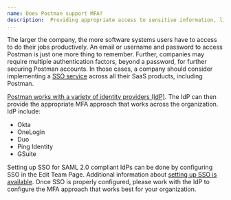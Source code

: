 ```yaml
---
name: Does Postman support MFA?
description:  Providing appropriate access to sensitive information, like that offered by APIs, is vital to companies. [Multi-factor Authentication (MFA)](https://apis.how/elements/mfa/), as part of a [single sign-on (SSO)](https://apis.how/elements/sso/) approach, helps ensure authentication is handled correctly. 
...
```

The larger the company, the more software systems users have to access to do their jobs productively. An email or username and password to access Postman is just one more thing to remember. Further, companies may require multiple authentication factors, beyond a password, for further securing Postman accounts. In those cases, a company should consider implementing a [SSO service](https://apis.how/elements/sso/) across all their SaaS products, including Postman.  

[Postman works with a variety of identity providers (IdP)](https://learning.postman.com/docs/administration/sso/intro-sso/). The IdP can then provide the appropriate MFA approach that works across the organization. IdP include:

- Okta
- OneLogin
- Duo
- Ping Identity
- GSuite

Setting up SSO for SAML 2.0 compliant IdPs can be done by configuring SSO in the Edit Team Page. Additional information about [setting up SSO is available](https://learning.postman.com/docs/administration/sso/admin-sso/). Once SSO is properly configured, please work with the IdP to configure the MFA approach that works best for your organization. 
